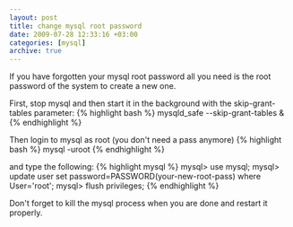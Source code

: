```yaml
---
layout: post
title: change mysql root password
date: 2009-07-28 12:33:16 +03:00
categories: [mysql]
archive: true
---
```

If you have forgotten your mysql root password all you need is the root password of the system to create a new one.

First, stop mysql and then start it in the background with the skip-grant-tables parameter:
{% highlight bash %}
mysqld_safe --skip-grant-tables &
{% endhighlight %}

Then login to mysql as root (you don't need a pass anymore)
{% highlight bash %}
mysql -uroot
{% endhighlight %}

and type the following:
{% highlight mysql %}
mysql> use mysql;
mysql> update user set password=PASSWORD(your-new-root-pass) where User='root';
mysql> flush privileges;
{% endhighlight %}

Don't forget to kill the mysql process when you are done and restart it properly.
